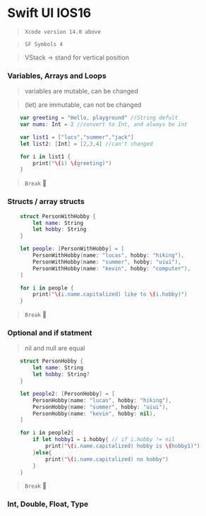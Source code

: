# Swift UI IOS16

> `Xcode version 14.0 above`

> `SF Symbols 4`

> VStack -> stand for vertical position

### Variables, Arrays and Loops 
> variables are mutable, can be changed

> (let) are immutable, can not be changed

```Swift
    var greeting = "Hello, playground" //String defult
    var nums: Int = 2 //convert to Int, and always be int

    var list1 = ["lucs","summer","jack"]
    let list2: [Int] = [2,3,4] //can't changed

    for i in list1 {
        print("\(i) \(greeting)")
    }
```
> `Break` 🧸

### Structs / array structs
```Swift
    struct PersonWithHobby {
        let name: String
        let hobby: String
    } 

    let people: [PersonWithHobby] = [
        PersonWithHobby(name: "lucas", hobby: "hiking"),
        PersonWithHobby(name: "summer", hobby: "uiui"),
        PersonWithHobby(name: "kevin", hobby: "computer"),
    ]

    for i in people {
        print("\(i.name.capitalized) like to \(i.hobby)")
    }
```
> `Break` 🧸

### Optional and if statment
> nil and null are equal 
```Swift
    struct PersonHobby {
        let name: String
        let hobby: String?
    }

    let people2: [PersonHobby] = [
        PersonHobby(name: "lucas", hobby: "hiking"),
        PersonHobby(name: "summer", hobby: "uiui"),
        PersonHobby(name: "kevin", hobby: nil),
    ]

    for i in people2{
        if let hobby1 = i.hobby{ // if i.hobby != nil
            print("\(i.name.capitalized) hobby is \(hobby1)")
        }else{
            print("\(i.name.capitalized) no hobby")
        }
    }
```
> `Break` 🧸

### Int, Double, Float, Type 

